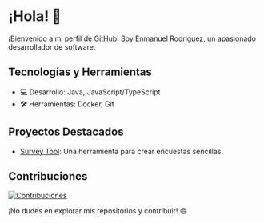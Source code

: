 # ¡Hola! 👋

¡Bienvenido a mi perfil de GitHub! Soy Enmanuel Rodriguez, un apasionado desarrollador de software.

## Tecnologías y Herramientas
- 💻 Desarrollo: Java, JavaScript/TypeScript
- 🛠️ Herramientas: Docker, Git

## Proyectos Destacados
- [Survey Tool](https://github.com/lizardwine/litio): Una herramienta para crear encuestas sencillas.

## Contribuciones
[![Contribuciones](https://img.shields.io/badge/Contribuciones-bienvenidas-brightgreen)](CONTRIBUTING.md)

¡No dudes en explorar mis repositorios y contribuir! 😄
